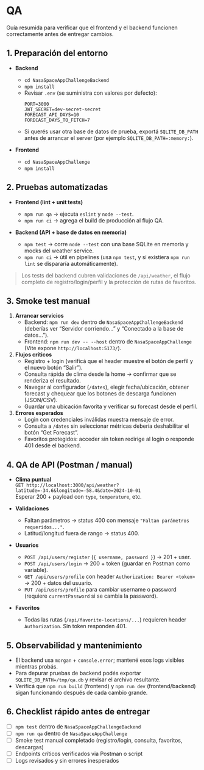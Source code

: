 # QA

Guía resumida para verificar que el frontend y el backend funcionen correctamente antes de entregar cambios.

## 1. Preparación del entorno

- **Backend**
  - `cd NasaSpaceAppChallengeBackend`
  - `npm install`
  - Revisar `.env` (se suministra con valores por defecto):
    ```
    PORT=3000
    JWT_SECRET=dev-secret-secret
    FORECAST_API_DAYS=10
    FORECAST_DAYS_TO_FETCH=7
    ```
  - Si querés usar otra base de datos de prueba, exportá `SQLITE_DB_PATH` antes de arrancar el server (por ejemplo `SQLITE_DB_PATH=:memory:`).

- **Frontend**
  - `cd NasaSpaceAppChallenge`
  - `npm install`

## 2. Pruebas automatizadas

- **Frontend (lint + unit tests)**
  - `npm run qa` → ejecuta `eslint` y `node --test`.
  - `npm run ci` → agrega el build de producción al flujo QA.

- **Backend (API + base de datos en memoria)**
  - `npm test` → corre `node --test` con una base SQLite en memoria y mocks del weather service.
  - `npm run ci` → útil en pipelines (usa `npm test`, y si existiera `npm run lint` se dispararía automáticamente).

> Los tests del backend cubren validaciones de `/api/weather`, el flujo completo de registro/login/perfil y la protección de rutas de favoritos.

## 3. Smoke test manual

1. **Arrancar servicios**
   - Backend: `npm run dev` dentro de `NasaSpaceAppChallengeBackend` (deberías ver “Servidor corriendo…” y “Conectado a la base de datos…”).
   - Frontend: `npm run dev -- --host` dentro de `NasaSpaceAppChallenge` (Vite expone `http://localhost:5173/`).
2. **Flujos críticos**
   - Registro + login (verificá que el header muestre el botón de perfil y el nuevo botón “Salir”).
   - Consulta rápida de clima desde la home → confirmar que se renderiza el resultado.
   - Navegar al configurador (`/dates`), elegir fecha/ubicación, obtener forecast y chequear que los botones de descarga funcionen (JSON/CSV).
   - Guardar una ubicación favorita y verificar su forecast desde el perfil.
3. **Errores esperados**
   - Login con credenciales inválidas muestra mensaje de error.
   - Consulta a `/dates` sin seleccionar métricas debería deshabilitar el botón “Get Forecast”.
   - Favoritos protegidos: acceder sin token redirige al login o responde 401 desde el backend.

## 4. QA de API (Postman / manual)

- **Clima puntual**  
  `GET http://localhost:3000/api/weather?latitude=-34.6&longitude=-58.4&date=2024-10-01`  
  Esperar 200 + payload con `type`, `temperature`, etc.

- **Validaciones**  
  - Faltan parámetros → status 400 con mensaje `"Faltan parámetros requeridos..."`.
  - Latitud/longitud fuera de rango → status 400.

- **Usuarios**
  - `POST /api/users/register` (`{ username, password }`) → 201 + user.
  - `POST /api/users/login` → 200 + token (guardar en Postman como variable).
  - `GET /api/users/profile` con header `Authorization: Bearer <token>` → 200 + datos del usuario.
  - `PUT /api/users/profile` para cambiar username o password (requiere `currentPassword` si se cambia la password).

- **Favoritos**
  - Todas las rutas (`/api/favorite-locations/...`) requieren header `Authorization`. Sin token responden 401.

## 5. Observabilidad y mantenimiento

- El backend usa `morgan` + `console.error`; mantené esos logs visibles mientras probás.
- Para depurar pruebas de backend podés exportar `SQLITE_DB_PATH=/tmp/qa.db` y revisar el archivo resultante.
- Verificá que `npm run build` (frontend) y `npm run dev` (frontend/backend) sigan funcionando después de cada cambio grande.

## 6. Checklist rápido antes de entregar

- [ ] `npm test` dentro de `NasaSpaceAppChallengeBackend`
- [ ] `npm run qa` dentro de `NasaSpaceAppChallenge`
- [ ] Smoke test manual completado (registro/login, consulta, favoritos, descargas)
- [ ] Endpoints críticos verificados via Postman o script
- [ ] Logs revisados y sin errores inesperados
